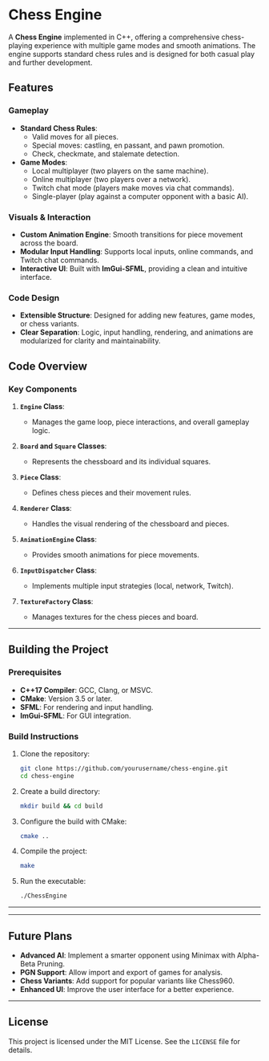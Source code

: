 # Chess Engine

A **Chess Engine** implemented in C++, offering a comprehensive chess-playing experience with multiple game modes and smooth animations. The engine supports standard chess rules and is designed for both casual play and further development.

## Features

### Gameplay
- **Standard Chess Rules**:
  - Valid moves for all pieces.
  - Special moves: castling, en passant, and pawn promotion.
  - Check, checkmate, and stalemate detection.
- **Game Modes**:
  - Local multiplayer (two players on the same machine).
  - Online multiplayer (two players over a network).
  - Twitch chat mode (players make moves via chat commands).
  - Single-player (play against a computer opponent with a basic AI).

### Visuals & Interaction
- **Custom Animation Engine**: Smooth transitions for piece movement across the board.
- **Modular Input Handling**: Supports local inputs, online commands, and Twitch chat commands.
- **Interactive UI**: Built with **ImGui-SFML**, providing a clean and intuitive interface.

### Code Design
- **Extensible Structure**: Designed for adding new features, game modes, or chess variants.
- **Clear Separation**: Logic, input handling, rendering, and animations are modularized for clarity and maintainability.

## Code Overview

### Key Components
1. **`Engine` Class**:
   - Manages the game loop, piece interactions, and overall gameplay logic.

2. **`Board` and `Square` Classes**:
   - Represents the chessboard and its individual squares.

3. **`Piece` Class**:
   - Defines chess pieces and their movement rules.

4. **`Renderer` Class**:
   - Handles the visual rendering of the chessboard and pieces.

5. **`AnimationEngine` Class**:
   - Provides smooth animations for piece movements.

6. **`InputDispatcher` Class**:
   - Implements multiple input strategies (local, network, Twitch).

7. **`TextureFactory` Class**:
   - Manages textures for the chess pieces and board.

---

## Building the Project

### Prerequisites
- **C++17 Compiler**: GCC, Clang, or MSVC.
- **CMake**: Version 3.5 or later.
- **SFML**: For rendering and input handling.
- **ImGui-SFML**: For GUI integration.

### Build Instructions
1. Clone the repository:
   ```bash
   git clone https://github.com/yourusername/chess-engine.git
   cd chess-engine
   ```
2. Create a build directory:
   ```bash
   mkdir build && cd build
   ```
3. Configure the build with CMake:
   ```bash
   cmake ..
   ```
4. Compile the project:
   ```bash
   make
   ```
5. Run the executable:
   ```bash
   ./ChessEngine
   ```

---


---

## Future Plans

- **Advanced AI**: Implement a smarter opponent using Minimax with Alpha-Beta Pruning.
- **PGN Support**: Allow import and export of games for analysis.
- **Chess Variants**: Add support for popular variants like Chess960.
- **Enhanced UI**: Improve the user interface for a better experience.

---



## License

This project is licensed under the MIT License. See the `LICENSE` file for details.